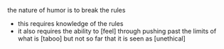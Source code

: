 
the nature of humor is to break the rules
- this requires knowledge of the rules
- it also requires the ability to [feel] through pushing past the limits of what is [taboo] but not so far that it is seen as [unethical]

